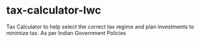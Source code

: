 # tax-calculator-lwc
Tax Calculator to help select the correct tax regime and plan investments to minimize tax. As per Indian Government Policies
